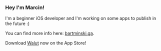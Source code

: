 ### Hey I'm Marcin!

I'm a beginner iOS developer and I'm working on some apps to publish in the future :)

You can find more info here: [bartminski.ga](https://bartminski.ga).

Download [Walut](https://apps.apple.com/app/id6444106558) now on the App Store!

